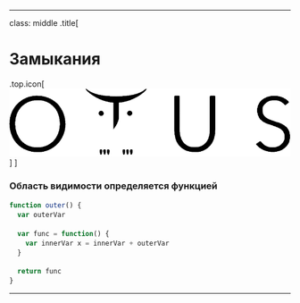 ---

class: middle
.title[ 
  # Замыкания
  .top.icon[![otus main](assets/otus-3.png)]
]

### Область видимости определяется функцией

```javascript
function outer() { 
  var outerVar 
  
  var func = function() { 
    var innerVar x = innerVar + outerVar 
  } 
  
  return func
}
```

---